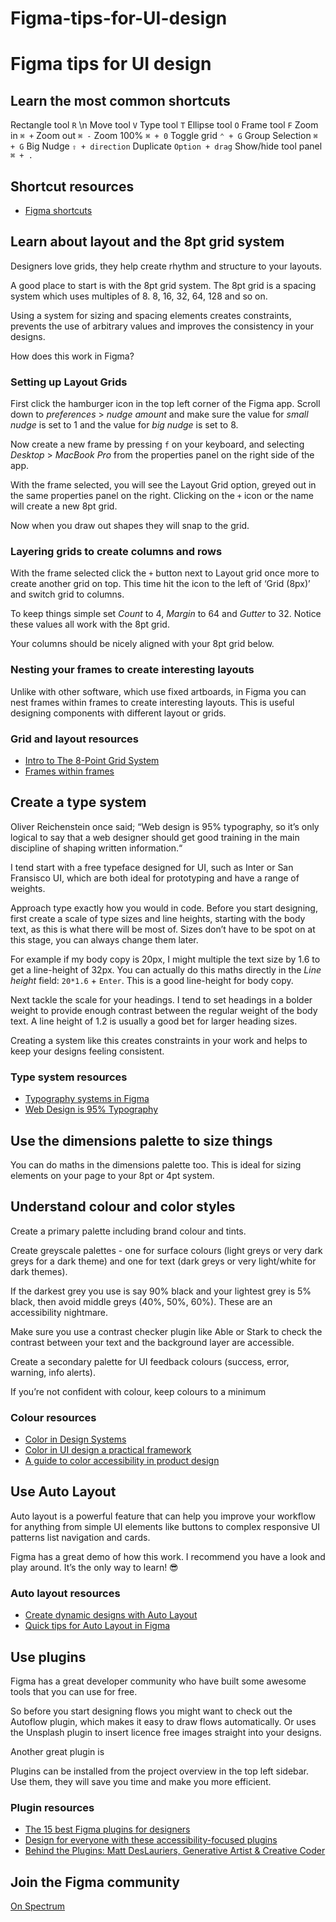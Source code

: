 # Figma-tips-for-UI-design
# Figma tips for UI design


## Learn the most common shortcuts

Rectangle tool   `R` \n
Move tool        `V`
Type tool        `T` 
Ellipse tool     `O`
Frame tool       `F`
Zoom in          `⌘ +` 
Zoom out         `⌘ -`
Zoom 100%        `⌘ + 0`
Toggle grid      `⌃ + G`
Group Selection  `⌘ + G`
Big Nudge        `⇧ + direction`
Duplicate        `Option + drag`
Show/hide tool panel  `⌘ + .`



## Shortcut resources
- [Figma shortcuts](https://shortcuts.design/toolspage-figma.html)


## Learn about layout and the 8pt grid system

Designers love grids, they help create rhythm and structure to your layouts. 

A good place to start is with the 8pt grid system. The 8pt grid is a spacing system which uses multiples of 8. 8, 16, 32, 64, 128 and so on. 

Using a system for sizing and spacing elements creates constraints, prevents the use of arbitrary values and improves the consistency in your designs. 

How does this work in Figma?

### Setting up Layout Grids

First click the hamburger icon in the top left corner of the Figma app. Scroll down to _preferences_ > _nudge amount_ and make sure the value for _small nudge_ is set to 1 and the value for _big nudge_ is set to 8.

Now create a new frame by pressing `f` on your keyboard, and selecting _Desktop_ > _MacBook Pro_ from the properties panel on the right side of the app.

With the frame selected, you will see the Layout Grid option, greyed out in the same properties panel on the right. Clicking on the `+` icon or the name will create a new 8pt grid.

Now when you draw out shapes they will snap to the grid.

### Layering grids to create columns and rows

With the frame selected click the `+` button next to Layout grid once more to create another grid on top. This time hit the icon to the left of ‘Grid (8px)’ and switch grid to columns. 

To keep things simple set _Count_ to 4, _Margin_ to 64 and _Gutter_ to 32. Notice these values all work with the 8pt grid.

Your columns should be nicely aligned with your 8pt grid below.

### Nesting your frames to create interesting layouts

Unlike with other software, which use fixed artboards, in Figma you can nest frames within frames to create interesting layouts. This is useful designing components with different layout or grids.

### Grid and layout resources
- [Intro to The 8-Point Grid System](https://builttoadapt.io/intro-to-the-8-point-grid-system-d2573cde8632)
- [Frames within frames](https://www.figma.com/blog/grid-systems-for-screen-design/#frames-within-frames)

## Create a type system

Oliver Reichenstein once said; “Web design is 95% typography, so it’s only logical to say that a web designer should get good training in the main discipline of shaping written information.“

I tend start with a free typeface designed for UI, such as Inter or San Fransisco UI, which are both ideal for prototyping and have a range of weights.

Approach type exactly how you would in code. Before you start designing, first create a scale of type sizes and line heights, starting with the body text, as this is what there will be most of. Sizes don’t have to be spot on at this stage, you can always change them later.

For example if my body copy is 20px, I might multiple the text size by 1.6 to get a line-height of 32px. You can actually do this maths directly in the _Line height_ field: `20*1.6` + `Enter`. This is a good line-height for body copy.

Next tackle the scale for your headings. I tend to set headings in a bolder weight to provide enough contrast between the regular weight of the body text. A line height of 1.2 is usually a good bet for larger heading sizes.

Creating a system like this creates constraints in your work and helps to keep your designs feeling consistent. 


### Type system resources
- [Typography systems in Figma](https://www.figma.com/best-practices/typography-systems-in-figma/)
- [Web Design is 95% Typography](https://ia.net/topics/the-web-is-all-about-typography-period)


## Use the dimensions palette to size things

You can do maths in the dimensions palette too. This is ideal for sizing elements on your page to your 8pt or 4pt system.


## Understand colour and color styles

Create a primary palette including brand colour and tints.

Create greyscale palettes - one for surface colours (light greys or very dark greys for a dark theme) and one for text (dark greys or very light/white for dark themes). 

If the darkest grey you use is say 90% black and your lightest grey is 5% black, then avoid middle greys (40%, 50%, 60%). These are an accessibility nightmare. 

Make sure you use a contrast checker plugin like Able or Stark to check the contrast between your text and the background layer are accessible. 

Create a secondary palette for UI feedback colours (success, error, warning, info alerts).

If you’re not confident with colour, keep colours to a minimum 


### Colour resources
- [Color in Design Systems](https://medium.com/eightshapes-llc/color-in-design-systems-a1c80f65fa3)
- [Color in UI design a practical framework](https://medium.com/@erikdkennedy/color-in-ui-design-a-practical-framework-e18cacd97f9e)
- [A guide to color accessibility in product design](https://medium.com/inside-design/a-guide-to-color-accessibility-in-product-design-516e734c160c)

## Use Auto Layout

Auto layout is a powerful feature that can help you improve your workflow for anything from simple UI elements like buttons to complex responsive UI patterns list navigation and cards.

Figma has a great demo of how this work. I recommend you have a look and play around. It’s the only way to learn! 😎

### Auto layout resources
- [Create dynamic designs with Auto Layout](https://help.figma.com/hc/en-us/articles/360040451373-Create-dynamic-designs-with-Auto-Layout)
- [Quick tips for Auto Layout in Figma](https://uxdesign.cc/quick-tips-for-auto-layout-in-figma-411c639a51b0)


## Use plugins

Figma has a great developer community who have built some awesome tools that you can use for free. 

So before you start designing flows you might want to check out the Autoflow plugin, which makes it easy to draw flows automatically. Or uses the Unsplash plugin to insert licence free images straight into your designs.

Another great plugin is 

Plugins can be installed from the project overview in the top left sidebar. Use them, they will save you time and make you more efficient.


### Plugin resources
- [The 15 best Figma plugins for designers](https://uxdesign.cc/the-15-best-figma-plugins-for-designers-so-far-84332ab1a61)
- [Design for everyone with these accessibility-focused plugins](https://www.figma.com/blog/design-for-everyone-with-these-accessibility-focused-plugins/)
- [Behind the Plugins: Matt DesLauriers, Generative Artist & Creative Coder](https://www.figma.com/blog/behind-the-plugins-matt-deslauriers/)


## Join the Figma community

[On Spectrum](https://spectrum.chat/figma/)


